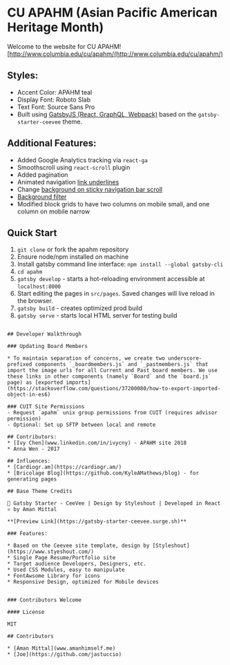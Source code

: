 # CU APAHM (Asian Pacific American Heritage Month)

Welcome to the website for CU APAHM!
[http://www.columbia.edu/cu/apahm/(http://www.columbia.edu/cu/apahm/)

## Styles:
* Accent Color: APAHM teal
* Display Font: Roboto Slab
* Text Font: Source Sans Pro
* Built using [GatsbyJS (React, GraphQL, Webpack)](https://www.gatsbyjs.org/docs/) based on the `gatsby-starter-ceevee` theme.

## Additional Features:
* Added Google Analytics tracking via `react-ga`
* Smoothscroll using `react-scroll` plugin
* Added pagination
* Animated navigation [link underlines](http://tobiasahlin.com/blog/css-trick-animating-link-underlines/)
* Change [background on sticky navigation bar scroll](https://stackoverflow.com/questions/44612364/toggle-class-based-on-scroll-react-js)
* [Background filter](http://www.22bulbjungle.com/background-image-color-overlay-create-a-filter-look-with-css/)
* Modified block grids to have two columns on mobile small, and one column on mobile narrow

## Quick Start

1. `git clone` or fork the apahm repository
2. Ensure node/npm installed on machine
3. Install gatsby command line interface: `npm install --global gatsby-cli`
4. `cd apahm`
5. `gatsby develop` - starts a hot-reloading environment accessible at `localhost:8000`
6. Start editing the pages in `src/pages`. Saved changes will live reload in the browser.
7. `gatsby build` - creates optimized prod build
8. `gatsby serve` - starts local HTML server for testing build

```

## Developer Walkthrough

### Updating Board Members

* To maintain separation of concerns, we create two underscore-prefixed components `_boardmembers.js` and `_pastmembers.js` that import the image urls for all Current and Past board members. We use these links in other components (namely `Board` and the `board.js` page) as [exported imports](https://stackoverflow.com/questions/37200080/how-to-export-imported-object-in-es6)

### CUIT Site Permissions
- Request `apahm` unix group permissions from CUIT (requires advisor permission)
- Optional: Set up SFTP between local and remote

## Contributors:
* [Ivy Chen](www.linkedin.com/in/ivycny) - APAHM site 2018
* Anna Wen - 2017

## Influences:
* [Cardiogr.am](https://cardiogr.am/)
* [Bricolage Blog](https://github.com/KyleAMathews/blog) - for generating pages

## Base Theme Credits

🚀 Gatsby Starter - CeeVee | Design by Styleshout | Developed in React ⚛️ by Aman Mittal

**[Preview Link](https://gatsby-starter-ceevee.surge.sh)**

### Features:

* Based on the Ceevee site template, design by [Styleshout](https://www.styeshout.com/)
* Single Page Resume/Portfolio site
* Target audience Developers, Designers, etc.
* Used CSS Modules, easy to manipulate
* FontAwsome Library for icons
* Responsive Design, optimized for Mobile devices


### Contributors Welcome

#### License

MIT

## Contributors

* [Aman Mittal](www.amanhimself.me)
* [Joe](https://github.com/jastuccio)
